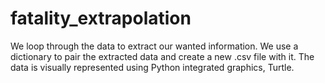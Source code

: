# fatality_extrapolation
We loop through the data to extract our wanted information.
We use a dictionary to pair the extracted data and create a new .csv file with it.
The data is visually represented using Python integrated graphics, Turtle.
